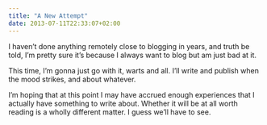 ```yaml
---
title: "A New Attempt"
date: 2013-07-11T22:33:07+02:00
---
```


<p>I haven&#8217;t done anything remotely close to blogging in years, and truth be told, I&#8217;m pretty sure it&#8217;s because I always want to blog but am just bad at it.</p>

<p>This time, I&#8217;m gonna just go with it, warts and all. I&#8217;ll write and publish when the mood strikes, and about whatever.</p>

<p>I&#8217;m hoping that at this point I may have accrued enough experiences that I actually have something to write about. Whether it will be at all worth reading is a wholly different matter. I guess we&#8217;ll have to see.</p>
